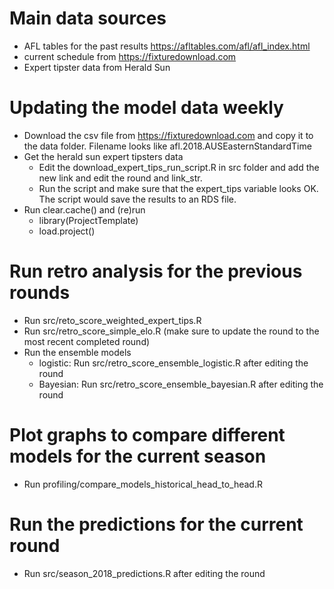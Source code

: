 
# Main data sources

- AFL tables for the past results https://afltables.com/afl/afl_index.html
- current schedule from https://fixturedownload.com
- Expert tipster data from Herald Sun


# Updating the model data weekly

- Download the csv file from https://fixturedownload.com and copy it to the data folder. Filename looks like afl.2018.AUSEasternStandardTime
- Get the herald sun expert tipsters data
    - Edit the download_expert_tips_run_script.R in src folder and add the new link and edit the round and link_str. 
    - Run the script and make sure that the expert_tips variable looks OK. The script would save the results to an RDS file.
- Run clear.cache() and (re)run 
    - library(ProjectTemplate)
    - load.project()


# Run retro analysis for the previous rounds
 - Run src/reto_score_weighted_expert_tips.R
 - Run src/retro_score_simple_elo.R (make sure to update the round to the most recent completed round)
 - Run the ensemble models
    - logistic: Run src/retro_score_ensemble_logistic.R after editing the round
    - Bayesian: Run src/retro_score_ensemble_bayesian.R after editing the round
    
# Plot graphs to compare different models for the current season
  - Run profiling/compare_models_historical_head_to_head.R

# Run the predictions for the current round 
  - Run src/season_2018_predictions.R after editing the round